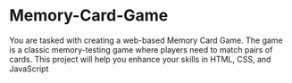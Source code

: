 # Memory-Card-Game
 You are tasked with creating a web-based Memory Card Game. The game is a classic  memory-testing game where players need to match pairs of cards. This project will help you  enhance your skills in HTML, CSS, and JavaScript
